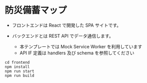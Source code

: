 # 防災備蓄マップ

- フロントエンドは React で開発した SPA サイトです。

- バックエンドとは REST API でデータ通信します。
  - 本テンプレートでは Mock Service Worker を利用しています
  - API IF 定義は handlers 及び schema を参照してください

```
cd frontend
npm install
npm run start
npm run build
```
